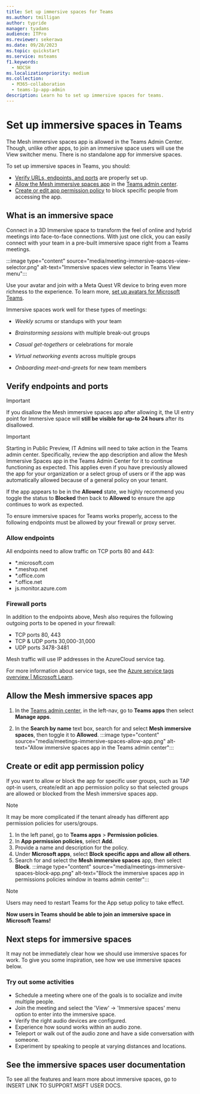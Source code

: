 ```yaml
---
title: Set up immersive spaces for Teams
ms.author: tmilligan
author: typride
manager: tyadams
audience: ITPro
ms.reviewer: sekerawa
ms.date: 09/28/2023
ms.topic: quickstart
ms.service: msteams
f1.keywords: 
  - NOCSH
ms.localizationpriority: medium
ms.collection: 
  - M365-collaboration
  - teams-1p-app-admin
description: Learn ho to set up immersive spaces for teams.
---
```



# Set up immersive spaces in Teams

The Mesh immersive spaces app is allowed in the Teams Admin Center. Though, unlike other apps, to join an immersive space users will use the View switcher menu. There is no standalone app for immersive spaces.

To set up immersive spaces in Teams, you should:

- [Verify URLs, endpoints, and ports](#verify-endpoints-and-ports) are properly set up.
- [Allow the Mesh immersive spaces app](#verify-endpoints-and-ports) in the [Teams admin center](https://admin.teams.microsoft.com/dashboard).
- [Create or edit app permission policy](#create-or-edit-app-permission-policy) to block specific people from accessing the app.

## What is an immersive space

Connect in a 3D Immersive space to transform the feel of online and hybrid meetings into face-to-face connections. With just one click, you can easily connect with your team in a pre-built immersive space right from a Teams meetings.

:::image type="content" source="media/meeting-immersive-spaces-view-selector.png" alt-text="Immersive spaces view selector in Teams View menu":::

Use your avatar and join with a Meta Quest VR device to bring even more richness to the experience.  To learn more, [set up avatars for Microsoft Teams](meeting-avatars.md).

Immersive spaces work well for these types of meetings:

- *Weekly scrums* or standups with your team

- *Brainstorming sessions* with multiple break-out groups

- *Casual get-togethers* or celebrations for morale

- *Virtual networking events* across multiple groups

- *Onboarding meet-and-greets* for new team members

## Verify endpoints and ports

> [!IMPORTANT]
> If you disallow the Mesh immersive spaces app after allowing it, the UI entry point for Immersive space will **still be visible for up-to 24 hours** after its disallowed.


> [!IMPORTANT]
> Starting in Public Preview, IT Admins will need to take action in the Teams admin center. Specifically, review the app description and allow the Mesh Immersive Spaces app in the Teams Admin Center for it to continue functioning as expected. This applies even if you have previously allowed the app for your organization or a select group of users or if the app was automatically allowed because of a general policy on your tenant.
>
> If the app appears to be in the **Allowed** state, we highly recommend you toggle the status to **Blocked** then back to **Allowed** to ensure the app continues to work as expected.

To ensure immersive spaces for Teams works properly, access to the following endpoints must be allowed by your firewall or proxy server.

### Allow endpoints

All endpoints need to allow traffic on TCP ports 80 and 443:

- *.microsoft.com
- *.meshxp.net
- *.office.com
- *.office.net
- js.monitor.azure.com

### Firewall ports

In addition to the endpoints above, Mesh also requires the following outgoing ports to be opened in your firewall:

- TCP ports 80, 443
- TCP & UDP ports 30,000-31,000
- UDP ports 3478-3481

Mesh traffic will use IP addresses in the AzureCloud service tag.

For more information about service tags, see the [Azure service tags overview | Microsoft Learn](/azure/virtual-network/service-tags-overview).

## Allow the Mesh immersive spaces app

1. In the [Teams admin center](https://admin.teams.microsoft.com/dashboard), in the left-nav, go to **Teams apps** then select **Manage apps**.

1. In the **Search by name** text box, search for and select **Mesh immersive spaces**, then toggle it to **Allowed**.
:::image type="content" source="media/meetings-immersive-spaces-allow-app.png" alt-text="Allow immersive spaces app in the Teams admin center":::

## Create or edit app permission policy

If you want to allow or block the app for specific user groups, such as TAP opt-in users, create/edit an app permission policy so that selected groups are allowed or blocked from the Mesh immersive spaces app.

> [!NOTE]
> It may be more complicated if the tenant already has different app permission policies for users/groups.

1. In the left panel, go to **Teams apps** > **Permission policies**.
1. In **App permission policies**, select **Add**.
1. Provide a name and description for the policy.
1. Under **Microsoft apps**, select **Block specific apps and allow all others**.
1. Search for and select the **Mesh immersive spaces** app, then select **Block**.
:::image type="content" source="media/meetings-immersive-spaces-block-app.png" alt-text="Block the immersive spaces app in permissions policies window in teams admin center":::

> [!NOTE]
> Users may need to restart Teams for the App setup policy to take effect.

**Now users in Teams should be able to join an immersive space in Microsoft Teams!**

## Next steps for immersive spaces

It may not be immediately clear how we should use immersive spaces for work. To give you some inspiration, see how we use immersive spaces below.

### Try out some activities

- Schedule a meeting where one of the goals is to socialize and invite multiple people.
- Join the meeting and select the 'View' -> 'Immersive spaces' menu option to enter into the immersive space.
- Verify the right audio devices are configured.
- Experience how sound works within an audio zone.
- Teleport or walk out of the audio zone and have a side conversation with someone.
- Experiment by speaking to people at varying distances and locations.

## See the immersive spaces user documentation

To see all the features and learn more about immersive spaces, go to INSERT LINK TO SUPPORT.MSFT USER DOCS.
